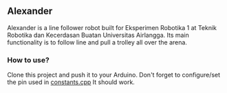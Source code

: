 ## Alexander

Alexander is a line follower robot built for Eksperimen Robotika 1 at Teknik Robotika dan Kecerdasan Buatan Universitas Airlangga. Its main functionality is to follow line and pull a trolley all over the arena.

### How to use?

Clone this project and push it to your Arduino. Don't forget to configure/set the pin used in [constants.cpp](constants.cpp) It should work.